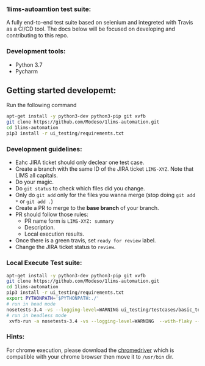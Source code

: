 ### 1lims-autoamtion test suite: 

A fully end-to-end test suite based on selenium and integreted with Travis as a CI/CD tool. The docs below will be focused on developing and contributing to this repo.

### Development tools:
- Python 3.7
- Pycharm 

## Getting started developemt:
Run the following command 
```bash
apt-get install -y python3-dev python3-pip git xvfb
git clone https://github.com/Modeso/1lims-automation.git
cd 1lims-automation
pip3 install -r ui_testing/requirements.txt
```

### Development guidelines:
- Eahc JIRA ticket should only declear one test case.
- Create a branch with the same ID of the JIRA ticket `LIMS-XYZ`. Note that LIMS all capitals.
- Do your magic.
- Do `git status` to check which files did you change.
- Only do `git add` only for the files you wanna merge (stop doing `git add *` or `git add .`)
- Create a PR to merge to the **base branch** of your branch.
- PR should follow those rules:
    - PR name form is `LIMS-XYZ: summary`
    - Description.
    - Local execution results.
- Once there is a green travis, set `ready for review` label.
- Change the JIRA ticket status to `review`.


### Local Execute Test suite:
```bash
apt-get install -y python3-dev python3-pip git xvfb
git clone https://github.com/Modeso/1lims-automation.git
cd 1lims-automation
pip3 install -r ui_testing/requirements.txt
export PYTHONPATH='$PYTHONPATH:./'
# run in head mode
nosetests-3.4 -vs --logging-level=WARNING ui_testing/testcases/basic_tests --tc-file=config.ini --tc=site.password:admin
# run in headless mode
 xvfb-run -a nosetests-3.4 -vs --logging-level=WARNING  --with-flaky --force-flaky --max-runs=3 --no-flaky-report ui_testing/testcases/basic_tests --tc-file=config.ini --tc=site.password:admin
```

### Hints:
For chrome execution, please download the [chromedriver](http://chromedriver.chromium.org/downloads) which is compatible with your chrome browser then move it to `/usr/bin` dir. 

